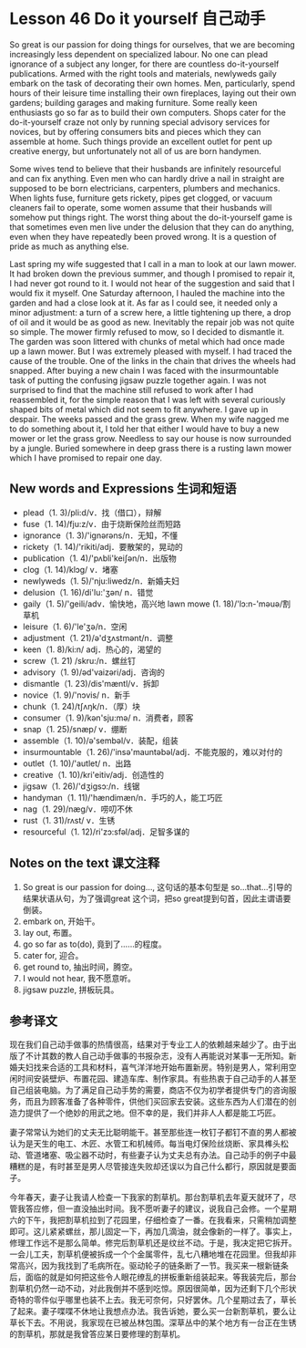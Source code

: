 # Lesson 46 Do it yourself 自己动手
So great is our passion for doing things for ourselves, that we are becoming increasingly less dependent on specialized labour. No one can plead ignorance of a subject any longer, for there are countless do-it-yourself publications. Armed with the right tools and materials, newlyweds gaily embark on the task of decorating their own homes. Men, particularly, spend hours of their leisure time installing their own fireplaces, laying out their own gardens; building garages and making furniture. Some really keen enthusiasts go so far as to build their own computers. Shops cater for the do-it-yourself craze not only by running special advisory services for novices, but by offering consumers bits and pieces which they can assemble at home. Such things provide an excellent outlet for pent up creative energy, but unfortunately not all of us are born handymen.

Some wives tend to believe that their husbands are infinitely resourceful and can fix anything. Even men who can hardly drive a nail in straight are supposed to be born electricians, carpenters, plumbers and mechanics. When lights fuse, furniture gets rickety, pipes get clogged, or vacuum cleaners fail to operate, some women assume that their husbands will somehow put things right. The worst thing about the do-it-yourself game is that sometimes even men live under the delusion that they can do anything, even when they have repeatedly been proved wrong. It is a question of pride as much as anything else.

Last spring my wife suggested that I call in a man to look at our lawn mower. It had broken down the previous summer, and though I promised to repair it, I had never got round to it. I would not hear of the suggestion and said that I would fix it myself. One Saturday afternoon, I hauled the machine into the garden and had a close look at it. As far as I could see, it needed only a minor adjustment: a turn of a screw here, a little tightening up there, a drop of oil and it would be as good as new. Inevitably the repair job was not quite so simple. The mower firmly refused to mow, so I decided to dismantle it. The garden was soon littered with chunks of metal which had once made up a lawn mower. But I was extremely pleased with myself. I had traced the cause of the trouble. One of the links in the chain that drives the wheels had snapped. After buying a new chain I was faced with the insurmountable task of putting the confusing jigsaw puzzle together again. I was not surprised to find that the machine still refused to work after I had reassembled it, for the simple reason that I was left with several curiously shaped bits of metal which did not seem to fit anywhere. I gave up in despair. The weeks passed and the grass grew. When my wife nagged me to do something about it, I told her that either I would have to buy a new mower or let the grass grow. Needless to say our house is now surrounded by a jungle. Buried somewhere in deep grass there is a rusting lawn mower which I have promised to repair one day.

## New words and Expressions 生词和短语

* plead（1. 3)/pli:d/v．找（借口），辩解
* fuse（1. 14)/fju:z/v．由于烧断保险丝而短路
* ignorance（1. 3)/'ignərəns/n．无知，不懂
* rickety（1. 14)/'rikiti/adj．要散架的，晃动的
* publication（1. 4)/'pʌbli'keiʃən/n．出版物
* clog（1. 14)/klɔg/ v．堵塞
* newlyweds（1. 5)/'nju:liwedz/n．新婚夫妇
* delusion（1. 16)/di'lu:'ʒən/ n．错觉
* gaily（1. 5)/'geili/adv．愉快地，高兴地
	lawn mowe (1. 18)/'lɔ:n-'məuə/割草机
* leisure（1. 6)/'le'ʒə/n．空闲
* adjustment（1. 21)/ə'dʒʌstmənt/n．调整
* keen（1. 8)/ki:n/ adj．热心的，渴望的
* screw（1. 21) /skru:/n．螺丝钉
* advisory（1. 9)/əd'vaizəri/adj．咨询的
* dismantle（1. 23)/dis'mæntl/v．拆卸
* novice（1. 9)/'nɔvis/ n．新手
* chunk（1. 24)/tʃʌŋk/n．（厚）块
* consumer（1. 9)/kən'sju:mə/ n．消费者，顾客
* snap（1. 25)/snæp/ v．绷断
* assemble（1. 10)/ə'sembəl/v．装配，组装
* insurmountable（1. 26)/'insə'mauntəbəl/adj．不能克服的，难以对付的
* outlet（1. 10)/'autlet/ n．出路
* creative（1. 10)/kri'eitiv/adj．创造性的
* jigsaw（1. 26)/'dʒigsɔ:/n．线锯
* handyman（1. 11)/'hændimæn/n．手巧的人，能工巧匠
* nag（1. 29)/næg/v．唠叨不休
* rust（1. 31)/rʌst/ v．生锈
* resourceful（1. 12)/ri'zɔ:sfəl/adj．足智多谋的

## Notes on the text 课文注释

1. So great is our passion for doing…, 这句话的基本句型是 so…that…引导的结果状语从句，为了强调great 这个词，把so great提到句首，因此主谓语要倒装。
2. embark on, 开始干。
3. lay out, 布置。
4. go so far as to(do), 竟到了……的程度。
5. cater for, 迎合。
6. get round to, 抽出时间，腾空。
7. I would not hear, 我不愿意听。
8. jigsaw puzzle, 拼板玩具。

## 参考译文

现在我们自己动手做事的热情很高，结果对于专业工人的依赖越来越少了。由于出版了不计其数的教人自己动手做事的书报杂志，没有人再能说对某事一无所知。新婚夫妇找来合适的工具和材料，喜气洋洋地开始布置新房。特别是男人，常利用空闲时间安装壁炉、布置花园、建造车库、制作家具。有些热衷于自己动手的人甚至自己组装电脑。为了满足自己动手势的需要，商店不仅为初学者提供专门的咨询服务，而且为顾客准备了各种零件，供他们买回家去安装。这些东西为人们潜在的创造力提供了一个绝妙的用武之地。但不幸的是，我们并非人人都是能工巧匠。

妻子常常认为她们的丈夫无比聪明能干。甚至那些连一枚钉子都钉不直的男人都被认为是天生的电工、木匠、水管工和机械师。每当电灯保险丝烧断、家具榫头松动、管道堵塞、吸尘器不动时，有些妻子认为丈夫总有办法。自己动手的例子中最糟糕的是，有时甚至是男人尽管接连失败却还误以为自己什么都行，原因就是要面子。

今年春天，妻子让我请人检查一下我家的割草机。那台割草机去年夏天就环了，尽管我答应修，但一直没抽出时间。我不愿听妻子的建议，说我自己会修。一个星期六的下午，我把割草机拉到了花园里，仔细检查了一番。在我看来，只需稍加调整即可。这儿紧紧螺丝，那儿固定一下，再加几滴油，就会像新的一样了。事实上，修理工作远不是那么简单。修完后割草机还是纹丝不动。于是，我决定把它拆开。一会儿工夫，割草机便被拆成一个个金属零件，乱七八糟地堆在花园里。但我却非常高兴，因为我找到了毛病所在。驱动轮子的链条断了一节。我买来一根新链条后，面临的就是如何把这些令人眼花缭乱的拼板重新组装起来。等我装完后，那台割草机仍然一动不动，对此我倒并不感到吃惊。原因很简单，因为还剩下几个形状奇特的零件似乎哪里也装不上去。我无可奈何，只好罢休。几个星期过去了，草长了起来。妻子喋喋不休地让我想点办法。我告诉她，要么买一台新割草机，要么让草长下去。不用说，我家现在已被丛林包围。深草丛中的某个地方有一台正在生锈的割草机，那就是我曾答应某日要修理的割草机。
